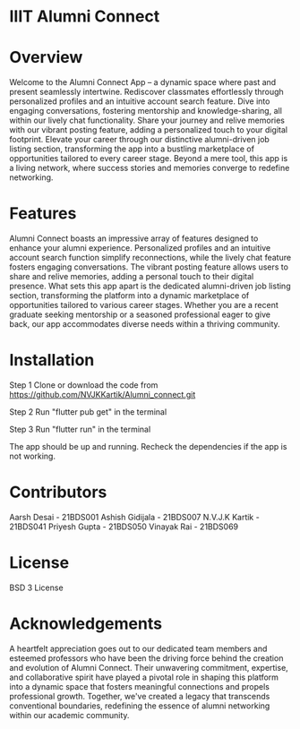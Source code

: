 # IIIT Alumni Connect

# Overview
Welcome to the Alumni Connect App – a dynamic space where past and present seamlessly intertwine. 
Rediscover classmates effortlessly through personalized profiles and an intuitive account search feature. 
Dive into engaging conversations, fostering mentorship and knowledge-sharing, all within our lively chat functionality. 
Share your journey and relive memories with our vibrant posting feature, adding a personalized touch to your digital footprint. 
Elevate your career through our distinctive alumni-driven job listing section, transforming the app into a bustling marketplace of opportunities tailored to every career stage. 
Beyond a mere tool, this app is a living network, where success stories and memories converge to redefine networking.

# Features
Alumni Connect boasts an impressive array of features designed to enhance your alumni experience. Personalized profiles and an intuitive account search function simplify reconnections, while the lively chat feature fosters engaging conversations. The vibrant posting feature allows users to share and relive memories, adding a personal touch to their digital presence. 
What sets this app apart is the dedicated alumni-driven job listing section, transforming the platform into a dynamic marketplace of opportunities tailored to various career stages. Whether you are a recent graduate seeking mentorship or a seasoned professional eager to give back, our app accommodates diverse needs within a thriving community.

# Installation
Step 1
Clone or download the code from https://github.com/NVJKKartik/Alumni_connect.git

Step 2
Run "flutter pub get" in the terminal

Step 3
Run "flutter run" in the terminal

The app should be up and running.
Recheck the dependencies if the app is not working.

# Contributors
Aarsh Desai - 21BDS001
Ashish Gidijala - 21BDS007
N.V.J.K Kartik - 21BDS041
Priyesh Gupta - 21BDS050
Vinayak Rai - 21BDS069

# License
BSD 3 License

# Acknowledgements
A heartfelt appreciation goes out to our dedicated team members and esteemed professors who have been the driving force behind the creation and evolution of Alumni Connect. 
Their unwavering commitment, expertise, and collaborative spirit have played a pivotal role in shaping this platform into a dynamic space that fosters meaningful connections and propels professional growth. 
Together, we've created a legacy that transcends conventional boundaries, redefining the essence of alumni networking within our academic community.